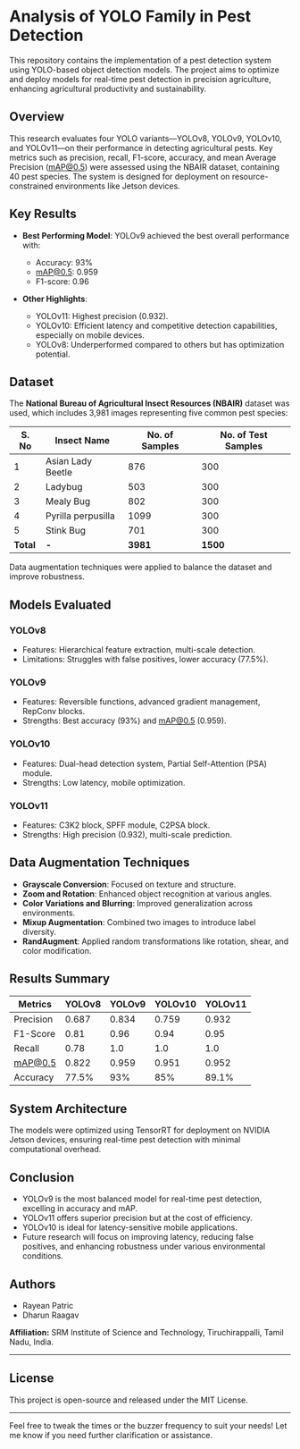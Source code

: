 # Analysis of YOLO Family in Pest Detection

This repository contains the implementation of a pest detection system using YOLO-based object detection models. The project aims to optimize and deploy models for real-time pest detection in precision agriculture, enhancing agricultural productivity and sustainability.

## Overview

This research evaluates four YOLO variants—YOLOv8, YOLOv9, YOLOv10, and YOLOv11—on their performance in detecting agricultural pests. Key metrics such as precision, recall, F1-score, accuracy, and mean Average Precision (mAP@0.5) were assessed using the NBAIR dataset, containing 40 pest species. The system is designed for deployment on resource-constrained environments like Jetson devices.

## Key Results

- **Best Performing Model**: YOLOv9 achieved the best overall performance with:
  - Accuracy: 93%
  - mAP@0.5: 0.959
  - F1-score: 0.96
  
- **Other Highlights**:
  - YOLOv11: Highest precision (0.932).
  - YOLOv10: Efficient latency and competitive detection capabilities, especially on mobile devices.
  - YOLOv8: Underperformed compared to others but has optimization potential.

## Dataset

The **National Bureau of Agricultural Insect Resources (NBAIR)** dataset was used, which includes 3,981 images representing five common pest species:

| S. No | Insect Name          | No. of Samples | No. of Test Samples |
|-------|----------------------|----------------|----------------------|
| 1     | Asian Lady Beetle    | 876            | 300                  |
| 2     | Ladybug              | 503            | 300                  |
| 3     | Mealy Bug            | 802            | 300                  |
| 4     | Pyrilla perpusilla   | 1099           | 300                  |
| 5     | Stink Bug            | 701            | 300                  |
| **Total** | **-**             | **3981**       | **1500**            |

Data augmentation techniques were applied to balance the dataset and improve robustness.

## Models Evaluated

### YOLOv8
- Features: Hierarchical feature extraction, multi-scale detection.
- Limitations: Struggles with false positives, lower accuracy (77.5%).

### YOLOv9
- Features: Reversible functions, advanced gradient management, RepConv blocks.
- Strengths: Best accuracy (93%) and mAP@0.5 (0.959).

### YOLOv10
- Features: Dual-head detection system, Partial Self-Attention (PSA) module.
- Strengths: Low latency, mobile optimization.

### YOLOv11
- Features: C3K2 block, SPFF module, C2PSA block.
- Strengths: High precision (0.932), multi-scale prediction.

## Data Augmentation Techniques

- **Grayscale Conversion**: Focused on texture and structure.
- **Zoom and Rotation**: Enhanced object recognition at various angles.
- **Color Variations and Blurring**: Improved generalization across environments.
- **Mixup Augmentation**: Combined two images to introduce label diversity.
- **RandAugment**: Applied random transformations like rotation, shear, and color modification.

## Results Summary

| Metrics         | YOLOv8 | YOLOv9 | YOLOv10 | YOLOv11 |
|-----------------|--------|--------|---------|---------|
| Precision       | 0.687  | 0.834  | 0.759   | 0.932   |
| F1-Score        | 0.81   | 0.96   | 0.94    | 0.95    |
| Recall          | 0.78   | 1.0    | 1.0     | 1.0     |
| mAP@0.5         | 0.822  | 0.959  | 0.951   | 0.952   |
| Accuracy        | 77.5%  | 93%    | 85%     | 89.1%   |

## System Architecture

The models were optimized using TensorRT for deployment on NVIDIA Jetson devices, ensuring real-time pest detection with minimal computational overhead.

## Conclusion

- YOLOv9 is the most balanced model for real-time pest detection, excelling in accuracy and mAP.
- YOLOv11 offers superior precision but at the cost of efficiency.
- YOLOv10 is ideal for latency-sensitive mobile applications.
- Future research will focus on improving latency, reducing false positives, and enhancing robustness under various environmental conditions.

## Authors

- Rayean Patric
- Dharun Raagav

**Affiliation:** SRM Institute of Science and Technology, Tiruchirappalli, Tamil Nadu, India.

---

## License

This project is open-source and released under the MIT License.

---

Feel free to tweak the times or the buzzer frequency to suit your needs! Let me know if you need further clarification or assistance.


